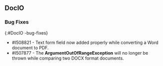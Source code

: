 ## DocIO

### Bug Fixes
{:#DocIO -bug-fixes}

* \#I508821 - Text form field now added properly while converting a Word document to PDF.
* \#I507877 - The **ArgumentOutOfRangeException** will no longer be thrown while comparing two DOCX format documents.
